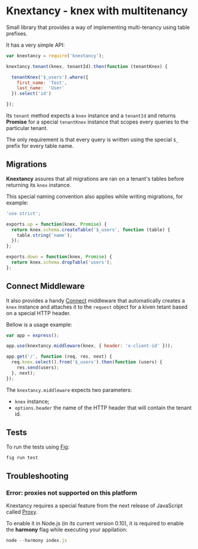 # Knextancy - knex with multitenancy

Small library that provides a way of implementing multi-tenancy using table prefixes.

It has a very simple API:

```js
var knextancy = require('knextancy');

knextancy.tenant(knex, tenantId).then(function (tenantKnex) {

  tenantKnex('$_users').where({
    first_name: 'Test',
    last_name:  'User'
  }).select('id')

});
```

Its `tenant` method expects a `knex` instance and a `tenantId` and returns **Promise** for a special `tenantKnex` instance that scopes every queries to the particular tenant.

The only requirement is that every query is written using the special `$_` prefix for every table name.

## Migrations

**Knextancy** assures that all migrations are ran on a tenant's tables before returning its `knex` instance.

This special naming convention also applies while writing migrations, for example:

```js
'use strict';

exports.up = function(knex, Promise) {
  return knex.schema.createTable('$_users', function (table) {
    table.string('name');
  });
};

exports.down = function(knex, Promise) {
  return knex.schema.dropTable('users');
};
```

## Connect Middleware

It also provides a handy [Connect](https://github.com/senchalabs/connect#readme) middleware that automatically creates a `knex` instance and attaches it to the `request` object for a kiven tetant based on a special HTTP header.

Bellow is a usage example:

```js
var app = express();

app.use(knextancy.middleware(knex, { header: 'x-client-id' }));

app.get('/', function (req, res, next) {
  req.knex.select().from('$_users').then(function (users) {
    res.send(users);
  }, next);
});
```

The `knextancy.middleware` expects two parameters:

* `knex` instance;
* `options.header` the name of the HTTP header that will contain the tenant id.

## Tests

To run the tests using [Fig](http://fig.sh/):

```bash
fig run test
```

## Troubleshooting

### Error: proxies not supported on this platform

Knextancy requires a special feature from the next release of JavaScript called [Proxy](https://developer.mozilla.org/en-US/docs/Web/JavaScript/Reference/Global_Objects/Proxy).

To enable it in Node.js (in its current version 0.10), it is required to enable the **harmony** flag while executing your appilation:

```js
node --harmony index.js
```
